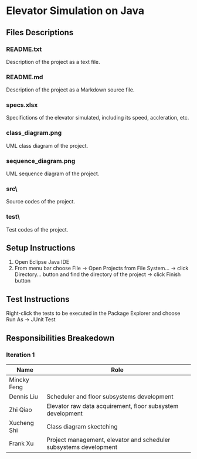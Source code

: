 # Elevator Simulation on Java

## Files Descriptions

### README.txt

Description of the project as a text file.

### README.md

Description of the project as a Markdown source file.

### specs.xlsx

Specifictions of the elevator simulated, including its speed, accleration, etc.

### class_diagram.png

UML class diagram of the project.

### sequence_diagram.png

UML sequence diagram of the project.

### src\
Source codes of the project.

### test\
Test codes of the project.

## Setup Instructions

1. Open Eclipse Java IDE
2. From menu bar choose File -> Open Projects from File System... -> click Directory... button and find the directory of the project -> click Finish button

## Test Instructions

Right-click the tests to be executed in the Package Explorer and choose Run As -> JUnit Test

## Responsibilities Breakedown

### Iteration 1

Name|Role 
---|---
Mincky Feng|
Dennis Liu|Scheduler and floor subsystems development
Zhi Qiao|Elevator raw data acquirement, floor subsystem development
Xucheng Shi|Class diagram skectching
Frank Xu|Project management, elevator and scheduler subsystems development